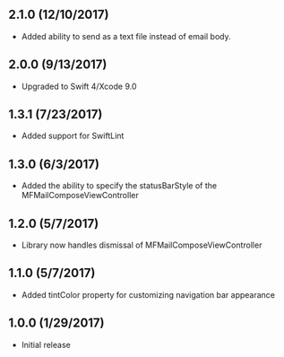 ## 2.1.0 (12/10/2017)

- Added ability to send as a text file instead of email body.

## 2.0.0 (9/13/2017)

- Upgraded to Swift 4/Xcode 9.0

## 1.3.1 (7/23/2017)

- Added support for SwiftLint

## 1.3.0 (6/3/2017)

- Added the ability to specify the statusBarStyle of the MFMailComposeViewController

## 1.2.0 (5/7/2017)

- Library now handles dismissal of MFMailComposeViewController

## 1.1.0 (5/7/2017)

- Added tintColor property for customizing navigation bar appearance

## 1.0.0 (1/29/2017)

- Initial release
